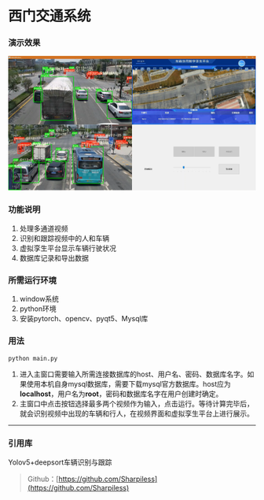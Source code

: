 # 西门交通系统
### **演示效果**
![演示截图](demo_img.png)
### **功能说明**
1. 处理多通道视频
2. 识别和跟踪视频中的人和车辆
3. 虚拟孪生平台显示车辆行驶状况
4. 数据库记录和导出数据

### **所需运行环境**
1. window系统
2. python环境
3. 安装pytorch、opencv、pyqt5、Mysql库


### **用法**
```
python main.py
```
1. 进入主窗口需要输入所需连接数据库的host、用户名、密码、数据库名字。如果使用本机自身mysql数据库，需要下载mysql官方数据库。host应为**localhost**，用户名为**root**，密码和数据库名字在用户创建时确定。
2. 主窗口中点击按钮选择最多两个视频作为输入，点击运行。等待计算完毕后，就会识别视频中出现的车辆和行人，在视频界面和虚拟孪生平台上进行展示。


---
### **引用库**
Yolov5+deepsort车辆识别与跟踪
> Github：[https://github.com/Sharpiless](https://github.com/Sharpiless)





